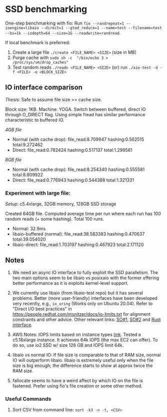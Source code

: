 # SSD benchmarking

One-step benchmarking with fio: Run `fio --randrepeat=1 --ioengine=libaio --direct=1 --gtod_reduce=1 --name=test --filename=test --bs=1k --iodepth=64 --size=1G --readwrite=randread`.

If local benchmark is preferred:

1. Create a large file `./create <FILE_NAME> <SIZE>` (size in MB)
2. Purge cache with `sudo sh -c  "/bin/echo 3 > /proc/sys/vm/drop_caches"`
3. Test random reads `./readn <FILE_NAME> <SIZE>` (or) run `./aio-test -d -f <FILE> -o <BLOCK_SIZE>`

## IO interface comparison

_Thesis_: Safe to assume file size >> cache size.

Block size: 1KB. Machine: YOGA. Switch between buffered, direct IO through O_DIRECT flag. Using simple fread has similar performance characteristic to buffered IO.

_4GB file_
- Normal (with cache drop): file_read:8.709947 hashing:0.562515 total:9.272462
- Direct: file_read:0.782424 hashing:0.517137 total:1.299561

_8GB file_
- Normal (with cache drop): file_read:8.254340 hashing:0.555581 total:8.809922
- Direct: file_read:0.776943 hashing:0.544388 total:1.321331

### Experiment with large file:

_Setup_: c5.4xlarge, 32GB memory, 128GB SSD storage

Created 64GB file. Computed average time per run where each run has 100 random reads (+ some hashing). Total 100 runs.

- Normal: 32.9ms
- libaio-buffered (normal): file_read:38.583383 hashing:0.470637 total:39.054020
- libaio-direct: file_read:1.703197 hashing:0.467923 total:2.171120

## Notes

1. We need an async IO interface to fully exploit the SSD parallelism. The two main options seem to be libaio vs posixaio with the former offering better performance as it is exploits kernel-level support.  

2. We currently use libaio (from libaio-test repo) but it has several problems. Better (more user-friendly) interfaces have been developed very recently, e.g., `io_uring` (Works only on Ubuntu 20.04). Refer to "Direct I/O best practices" in https://people.redhat.com/msnitzer/docs/io-limits.txt for alignment constraints and other advice. Other relevant links: [SO#1](https://stackoverflow.com/questions/34572559/asynchronous-io-io-submit-latency-in-ubuntu-linux/46377629#46377629), [SO#2](https://stackoverflow.com/questions/13407542/is-there-really-no-asynchronous-block-i-o-on-linux/57451551#57451551) and [Rust interface](https://github.com/spacejam/rio). 

3. AWS Notes: IOPS limits based on instance types [link](https://docs.aws.amazon.com/AWSEC2/latest/UserGuide/ebs-optimized.html). Tested a c5.18xlarge instance. It achieves 64k IOPS (the max EC2 can offer). To do so, use io2 SSD w/ size 128 GB and IOPS limit 64k.

4. libaio vs normal IO: If file size is comparable to that of RAM size, normal IO will outperform libaio. libaio is extremely useful only when the file size is big enough; the difference starts to show at approx twice the RAM size.

5. fallocate seems to have a weird affect by which IO on the file is fastened. Prefer using fio's file creation or some other method.

<!-- 6. Time to fetch the timestamp from a TLS 1.2 server is about 4-6x the RTT. (We could run an experiment with our own server to determine how much of that is due to load or server processing.) -->

### Useful Commands

1. Sort CSV from command line: `sort -k3 -n -t, <CSV>`


